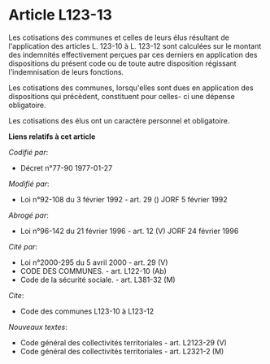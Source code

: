 # Article L123-13

Les cotisations des communes et celles de leurs élus résultant de l'application des articles L. 123-10 à L. 123-12 sont
calculées sur le montant des indemnités effectivement perçues par ces derniers en application des dispositions du présent
code ou de toute autre disposition régissant l'indemnisation de leurs fonctions.

Les cotisations des communes, lorsqu'elles sont dues en application des dispositions qui précèdent, constituent pour celles-
ci une dépense obligatoire.

Les cotisations des élus ont un caractère personnel et obligatoire.

**Liens relatifs à cet article**

_Codifié par_:

  - Décret n°77-90 1977-01-27

_Modifié par_:

  - Loi n°92-108 du 3 février 1992 - art. 29 () JORF 5 février 1992

_Abrogé par_:

  - Loi n°96-142 du 21 février 1996 - art. 12 (V) JORF 24 février 1996

_Cité par_:

  - Loi n°2000-295 du 5 avril 2000 - art. 29 (V)
  - CODE DES COMMUNES. - art. L122-10 (Ab)
  - Code de la sécurité sociale. - art. L381-32 (M)

_Cite_:

  - Code des communes L123-10 à L123-12

_Nouveaux textes_:

  - Code général des collectivités territoriales - art. L2123-29 (V)
  - Code général des collectivités territoriales - art. L2321-2 (M)
